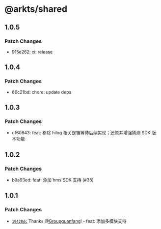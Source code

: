 # @arkts/shared

## 1.0.5

### Patch Changes

- 915e262: ci: release

## 1.0.4

### Patch Changes

- 66c21bd: chore: update deps

## 1.0.3

### Patch Changes

- df60843: feat: 移除 hilog 相关逻辑等待后续实现；还原并增强猜测 SDK 版本功能

## 1.0.2

### Patch Changes

- b9a93ed: feat: 添加\`hms\`SDK 支持 (#35)

## 1.0.1

### Patch Changes

- [`19428dc`](https://github.com/Groupguanfang/arkTS/commit/19428dcdb6f8e27914067ea48a53ce644c26f7e6) Thanks [@Groupguanfang](https://github.com/Groupguanfang)! - feat: 添加多模块支持
